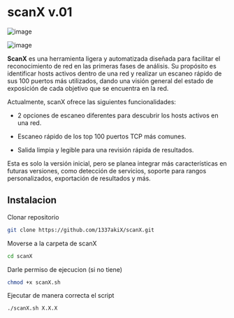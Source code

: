 # **scanX v.01**

![image](https://github.com/user-attachments/assets/8f38fe49-3001-464d-a8bc-39cf2d817eab)

![image](https://github.com/user-attachments/assets/25785869-5bea-4d7d-a65d-c36cb7e020b6)


**ScanX** es una herramienta ligera y automatizada diseñada para facilitar el reconocimiento de red en las primeras fases de análisis. Su propósito es identificar hosts activos dentro de una red y realizar un escaneo rápido de sus 100 puertos más utilizados, dando una visión general del estado de exposición de cada objetivo que se encuentra en la red.

Actualmente, scanX ofrece las siguientes funcionalidades:

- 2 opciones de escaneo diferentes para descubrir los hosts activos en una red.

- Escaneo rápido de los top 100 puertos TCP más comunes.

- Salida limpia y legible para una revisión rápida de resultados.

Esta es solo la versión inicial, pero se planea integrar más características en futuras versiones, como detección de servicios, soporte para rangos personalizados, exportación de resultados y más.

## Instalacion 
Clonar repositorio
``` bash
git clone https://github.com/1337akiX/scanX.git
```
Moverse a la carpeta de scanX
``` bash
cd scanX
```
Darle permiso de ejecucion (si no tiene)
``` bash
chmod +x scanX.sh
```
Ejecutar de manera correcta el script
``` bash
./scanX.sh X.X.X
```
